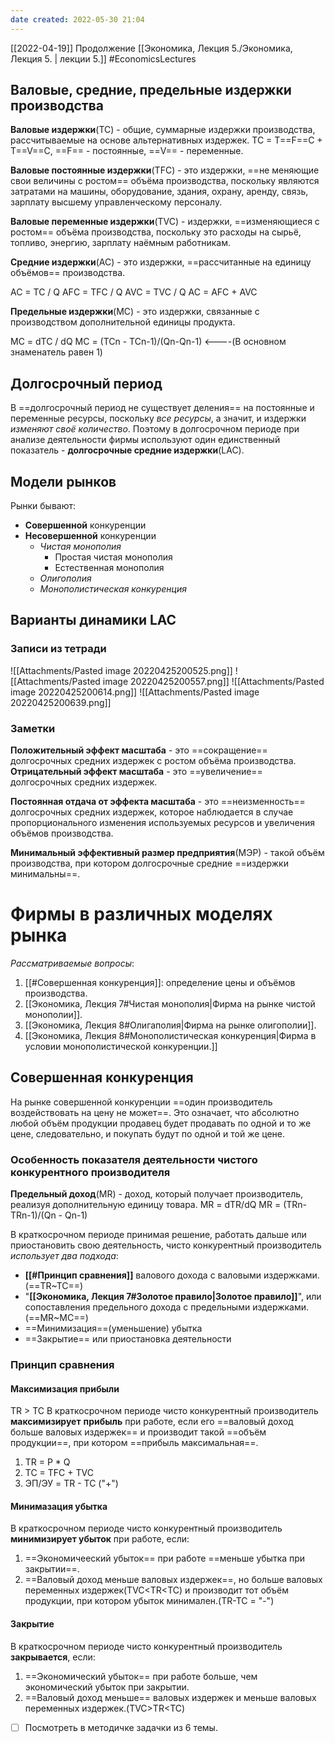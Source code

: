```yaml
---
date created: 2022-05-30 21:04
---
```


[[2022-04-19]]
Продолжение [[Экономика, Лекция 5./Экономика, Лекция 5. | лекции 5.]]
#EconomicsLectures

## Валовые, средние, предельные издержки производства

**Валовые издержки**(TC) - общие, суммарные издержки производства, рассчитываемые на основе альтернативных издержек.
TC = T==F==C + T==V==C, ==F== - постоянные, ==V== - переменные.

**Валовые постоянные издержки**(TFC) - это издержки, ==не меняющие свои величины с ростом== объёма производства, поскольку являются затратами на машины, оборудование, здания, охрану, аренду, связь, зарплату высшему управленческому персоналу.

**Валовые переменные издержки**(TVC) - издержки, ==изменяющиеся с ростом== объёма производства, поскольку это расходы на сырьё, топливо, энергию, зарплату наёмным работникам.

**Средние издержки**(AC) - это издержки, ==расcчитанные на единицу объёмов== производства.

AC = TC / Q
AFC = TFC / Q
AVC = TVC / Q
AC = AFC + AVC

**Предельные издержки**(MC) - это издержки, связанные с производством дополнительной единицы продукта.

MC = dTC / dQ
MC = (TCn - TCn-1)/(Qn-Qn-1) <----(В основном знаменатель равен 1)

## Долгосрочный период

В ==долгосрочный период не существует деления== на постоянные и переменные ресурсы, поскольку _все ресурсы_, а значит, и издержки _изменяют своё количество_. Поэтому в долгосрочном периоде при анализе деятельности фирмы используют один единственный показатель - **долгосрочные средние издержки**(LAC).

## Модели рынков

Рынки бывают:

- **Совершенной** конкуренции
- **Несовершенной** конкуренции
  - _Чистая монополия_
    - Простая чистая монополия
    - Естественная монополия
  - _Олигополия_
  - _Монополистическая конкуренция_

## Варианты динамики LAC

### Записи из тетради

![[Attachments/Pasted image 20220425200525.png]]
![[Attachments/Pasted image 20220425200557.png]]
![[Attachments/Pasted image 20220425200614.png]]
![[Attachments/Pasted image 20220425200639.png]]

### Заметки

**Положительный эффект масштаба** - это ==сокращение== долгосрочных средних издержек с ростом объёма производства.
**Отрицательный эффект масштаба** - это  ==увеличение== долгосрочных средних издержек.

**Постоянная отдача от эффекта масштаба** - это ==неизменность== долгосрочных средних издержек, которое наблюдается в случае пропорционального изменения используемых ресурсов и увеличения объёмов производства.

**Минимальный эффективный размер предприятия**(МЭР) - такой объём производства, при котором долгосрочные средние ==издержки минимальны==.

# Фирмы в различных моделях рынка

_Рассматриваемые вопросы_:

1. [[#Cовершенная конкуренция]]: определение цены и объёмов производства.
2. [[Экономика, Лекция 7#Чистая монополия|Фирма на рынке чистой монополии]].
3. [[Экономика, Лекция 8#Олигаполия|Фирма на рынке олигополии]].
4. [[Экономика, Лекция 8#Монополистическая конкуренция|Фирма в условии монополистической конкуренции.]]

## Cовершенная конкуренция

На рынке совершенной конкуренции ==один производитель воздействовать на цену не может==. Это означает, что абсолютно любой объём продукции продавец будет продавать по одной и то же цене, следовательно, и покупать будут по одной и той же цене.

### Особенность показателя деятельности чистого конкурентного производителя

**Предельный доход**(MR) - доход, который получает производитель, реализуя дополнительную единицу товара.
MR = dTR/dQ
MR = (TRn-TRn-1)/(Qn - Qn-1)

В краткосрочном периоде принимая решение, работать дальше или приостановить свою деятельность, чисто конкурентный производитель _использует два подхода_:

- **[[#Принцип сравнения]]** валового дохода с валовыми издержками.(==TR~TC==)
- "**[[Экономика, Лекция 7#Золотое правило|Золотое правило]]**", или сопоставления предельного дохода с предельными издержками.(==MR~MC==)
- ==Минимизация==(уменьшение) убытка
- ==Закрытие== или приостановка деятельности

### Принцип сравнения

#### Максимизация прибыли

TR > TC
В краткосрочном периоде чисто конкурентный производитель **максимизирует** **прибыль** при работе, если его ==валовый доход больше валовых издержек== и производит такой ==объём продукции==, при котором ==прибыль максимальная==.

1. TR = P * Q
2. TC = TFC + TVC
3. ЭП/ЭУ = TR - TC ("+")

#### Минимазация убытка

В краткосрочном периоде чисто конкурентный производитель **минимизирует убыток** при работе, если:

1. ==Экономичееский убыток== при работе ==меньше убытка при закрытии==.
2. ==Валовый доход меньше валовых издержек==, но больше валовых переменных издержек(TVC<TR<TC) и производит тот объём продукции, при котором убыток минимален.(TR-TC = "-")

#### Закрытие

В краткосрочном периоде чисто конкурентный производитель **закрывается**, если:

1. ==Экономический убыток== при работе больше, чем экономический убыток при закрытии.
2. ==Валовый доход меньше== валовых издержек и меньше валовых переменных издержек.(TVC>TR<TC)

- [ ] Посмотреть в методичке задачки из 6 темы.
